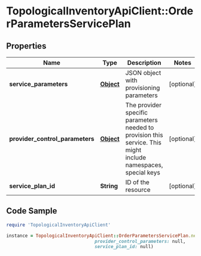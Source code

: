 # TopologicalInventoryApiClient::OrderParametersServicePlan

## Properties

Name | Type | Description | Notes
------------ | ------------- | ------------- | -------------
**service_parameters** | [**Object**](.md) | JSON object with provisioning parameters | [optional] 
**provider_control_parameters** | [**Object**](.md) | The provider specific parameters needed to provision this service. This might include namespaces, special keys | [optional] 
**service_plan_id** | **String** | ID of the resource | [optional] 

## Code Sample

```ruby
require 'TopologicalInventoryApiClient'

instance = TopologicalInventoryApiClient::OrderParametersServicePlan.new(service_parameters: null,
                                 provider_control_parameters: null,
                                 service_plan_id: null)
```


